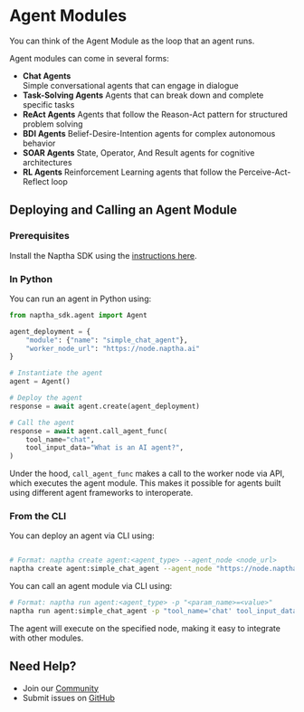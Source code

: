 # Agent Modules

You can think of the Agent Module as the loop that an agent runs.

Agent modules can come in several forms:

- **Chat Agents**  
  Simple conversational agents that can engage in dialogue
- **Task-Solving Agents** 
  Agents that can break down and complete specific tasks
- **ReAct Agents**
  Agents that follow the Reason-Act pattern for structured problem solving
- **BDI Agents**
  Belief-Desire-Intention agents for complex autonomous behavior
- **SOAR Agents**
  State, Operator, And Result agents for cognitive architectures
- **RL Agents**
  Reinforcement Learning agents that follow the Perceive-Act-Reflect loop

## Deploying and Calling an Agent Module

### Prerequisites

Install the Naptha SDK using the [instructions here](https://github.com/NapthaAI/naptha-sdk).

### In Python

You can run an agent in Python using:

```python
from naptha_sdk.agent import Agent

agent_deployment = {
    "module": {"name": "simple_chat_agent"},
    "worker_node_url": "https://node.naptha.ai"
}

# Instantiate the agent
agent = Agent()

# Deploy the agent
response = await agent.create(agent_deployment)

# Call the agent
response = await agent.call_agent_func(
    tool_name="chat", 
    tool_input_data="What is an AI agent?", 
)
```

Under the hood, `call_agent_func` makes a call to the worker node via API, which executes the agent module. This makes it possible for agents built using different agent frameworks to interoperate.

### From the CLI

You can deploy an agent via CLI using:

```bash

# Format: naptha create agent:<agent_type> --agent_node <node_url>
naptha create agent:simple_chat_agent --agent_node "https://node.naptha.ai"
```

You can call an agent module via CLI using:

```bash
# Format: naptha run agent:<agent_type> -p "<param_name>=<value>"
naptha run agent:simple_chat_agent -p "tool_name='chat' tool_input_data='What is an AI agent?'"
```

The agent will execute on the specified node, making it easy to integrate with other modules.


## Need Help?
- Join our [Community](https://naptha.ai/naptha-community)
- Submit issues on [GitHub](https://github.com/NapthaAI)